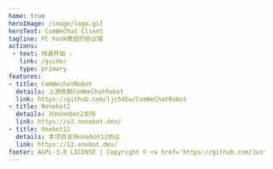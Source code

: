 ```yaml
---
home: true
heroImage: /image/logo.gif
heroText: ComWeChat Client
tagline: PC hook微信的协议端
actions:
 - text: 快速开始 💡
   link: /guide/
   type: primary
features:
- title: ComWechatRobot
  details: 上游依赖ComWeChatRobot
  link: https://github.com/ljc545w/ComWeChatRobot
- title: Nonebot2
  details: 对nonebot2支持
  link: https://v2.nonebot.dev/
- title: Onebot12
  details: 本项目支持onebot12协议
  link: https://12.onebot.dev/
footer: AGPL-3.0 LICENSE | Copyright © <a href='https://github.com/JustUndertaker'>JustUndertaker</a>
---
```

